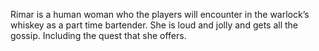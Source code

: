 Rimar is a human woman who the players will encounter in the warlock’s whiskey as a part time bartender. She is loud and jolly and gets all the gossip. Including the quest that she offers.